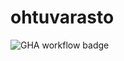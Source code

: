 # ohtuvarasto

![GHA workflow badge](https://github.com/Yahimoh/ohtuvarasto/workflows/CI/badge.svg)
